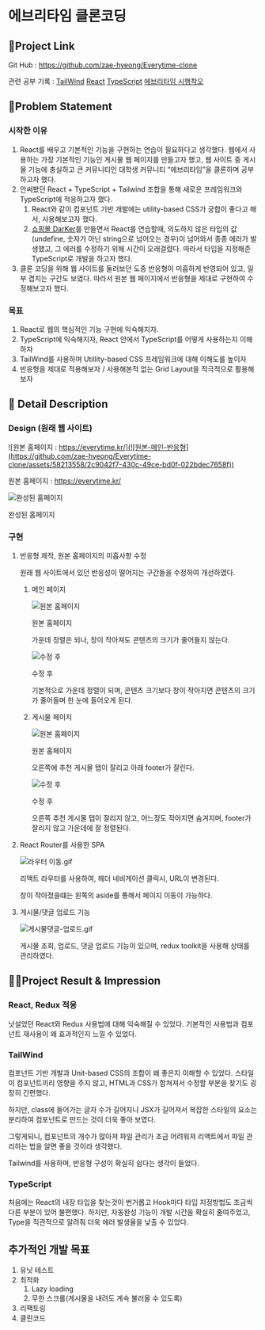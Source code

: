 # 에브리타임 클론코딩

## 🔗Project Link

Git Hub : https://github.com/zae-hyeong/Everytime-clone

관련 공부 기록 : [TailWind](https://www.notion.so/TailWind-c017e903c42c47e0b8d93840db279781?pvs=21) [React](https://www.notion.so/React-6c8a13f497ff4fd8a34e79c2fb9e4f00?pvs=21) [TypeScript](https://www.notion.so/TypeScript-8a56a0389e7246fba0606052d2e8e33f?pvs=21) [에브리타임 시행착오](https://www.notion.so/09a432843b64475dacaa745ab6bfe7f8?pvs=21) 

## 🤔Problem Statement

### 시작한 이유

1. React를 배우고 기본적인 기능을 구현하는 연습이 필요하다고 생각했다. 웹에서 사용하는 가장 기본적인 기능인 게시물 웹 페이지를 만들고자 했고, 웹 사이트 중 게시물 기능에 충실하고 큰 커뮤니티인 대학생 커뮤니티 “에브리타임”을 클론하며 공부하고자 했다.
2. 안써봤던 React + TypeScript + Tailwind 조합을 통해 새로운 프레임워크와 TypeScript에 적응하고자 했다.
    1. React와 같이 컴포넌트 기반 개발에는 utility-based CSS가 궁합이 좋다고 해서, 사용해보고자 했다.
    2. [쇼핑몰 DarKer](https://www.notion.so/DarKer-5116c652381e4a2aac8ce4eb25667587?pvs=21)를 만들면서 React를 연습할때, 의도하지 않은 타입의 값(undefine, 숫자가 아닌 string으로 넘어오는 경우)이 넘어와서 종종 에러가 발생했고, 그 에러를 수정하기 위해 시간이 오래걸렸다. 따라서 타입을 지정해준 TypeScript로 개발을 하고자 했다.
3. 클론 코딩을 위해 웹 사이트를 둘러보던 도중 반응형이 미흡하게 반영되어 있고, 일부 겹치는 구간도 보였다. 따라서 원본 웹 페이지에서 반응형을 제대로 구현하여 수정해보고자 했다.

### 목표

1. React로 웹의 핵심적인 기능 구현에 익숙해지자.
2. TypeScript에 익숙해지자, React 안에서 TypeScript를 어떻게 사용하는지 이해하자
3. TailWind를 사용하며 Utillity-based CSS 프레임워크에 대해 이해도를 높이자
4. 반응형을 제대로 적용해보자 / 사용해본적 없는 Grid Layout을 적극적으로 활용해보자

## 📖 Detail Description

### Design (원래 웹 사이트)

![원본 홈페이지 : https://everytime.kr/](![원본-메인-반응형](https://github.com/zae-hyeong/Everytime-clone/assets/58213558/2c9042f7-430c-49ce-bd0f-022bdec7658f))

원본 홈페이지 : https://everytime.kr/

![완성된 홈페이지](![수정-메인-반응형](https://github.com/zae-hyeong/Everytime-clone/assets/58213558/dbd9996f-eb98-4c8b-a273-8bbd52bcccbd))

완성된 홈페이지

### 구현

1. 반응형 제작, 원본 홈페이지의 미흡사항 수정
    
    원래 웹 사이트에서 있던 반응성이 떨어지는 구간들을 수정하여 개선하였다.
    
    1. 메인 페이지
        
        
        ![원본 홈페이지](![원본-게시물-반응형](https://github.com/zae-hyeong/Everytime-clone/assets/58213558/00b413c1-0d43-4223-b4a1-37ec7eb035bd))
        
        원본 홈페이지
        
        가운데 정렬은 되나, 창이 작아져도 콘텐츠의 크기가 줄어들지 않는다.
        
        ![수정 후](![수정-게시물-반응형](https://github.com/zae-hyeong/Everytime-clone/assets/58213558/76d73f07-f827-4510-aa70-a7383185a44d))
        
        수정 후
        
        기본적으로 가운데 정렬이 되며, 콘텐츠 크기보다 창이 작아지면 콘텐츠의 크기가 줄어들며 한 눈에 들어오게 된다.
        
    2. 게시물 페이지
        
        
        ![원본 홈페이지](https://prod-files-secure.s3.us-west-2.amazonaws.com/4f4a1d9d-f6a7-49f1-9179-d3c151d0ec0e/badbee61-e56f-4441-85ab-d9cfadb9323d/%EC%9B%90%EB%B3%B8-%EA%B2%8C%EC%8B%9C%EB%AC%BC-%EB%B0%98%EC%9D%91%ED%98%95.gif)
        
        원본 홈페이지
        
        오른쪽에 추천 게시물 탭이 잘리고 아래 footer가 잘린다.
        
        ![수정 후](https://prod-files-secure.s3.us-west-2.amazonaws.com/4f4a1d9d-f6a7-49f1-9179-d3c151d0ec0e/49633376-3d6b-4243-9fea-c2f15f737f6a/%EC%88%98%EC%A0%95-%EA%B2%8C%EC%8B%9C%EB%AC%BC-%EB%B0%98%EC%9D%91%ED%98%95.gif)
        
        수정 후
        
        오른쪽 추천 게시물 탭이 잘리지 않고, 어느정도 작아지면 숨겨지며, footer가 잘리지 않고 가운데에 잘 정렬된다.
        
2. React Router를 사용한 SPA
    
    ![라우터 이동.gif](https://prod-files-secure.s3.us-west-2.amazonaws.com/4f4a1d9d-f6a7-49f1-9179-d3c151d0ec0e/02d07816-dc62-4e80-ad5e-23db8ce3eefe/%EB%9D%BC%EC%9A%B0%ED%84%B0_%EC%9D%B4%EB%8F%99.gif)
    
    리액트 라우터를 사용하여, 헤더 네비게이션 클릭시, URL이 변경된다.
    
    창이 작아졌을떄는 왼쪽의 aside를 통해서 페이지 이동이 가능하다.
    
3. 게시물/댓글 업로드 기능
    
    ![게시물댓글-업로드.gif](https://prod-files-secure.s3.us-west-2.amazonaws.com/4f4a1d9d-f6a7-49f1-9179-d3c151d0ec0e/71dfdb31-6209-4687-94bb-8d8d09429ee2/%EA%B2%8C%EC%8B%9C%EB%AC%BC%EB%8C%93%EA%B8%80-%EC%97%85%EB%A1%9C%EB%93%9C.gif)
    
    게시물 조회, 업로드, 댓글 업로드 기능이 있으며, redux toolkit을 사용해 상태를 관리하였다.
    

## 🤷‍♂️Project Result & Impression

### React, Redux 적응

낫설었던 React와 Redux 사용법에 대해 익숙해질 수 있었다. 기본적인 사용법과 컴포넌트 재사용이 왜 효과적인지 느낄 수 있었다.

### TailWind

컴포넌트 기반 개발과 Unit-based CSS의 조합이 왜 좋은지 이해할 수 있었다. 스타일이 컴포넌트끼리 영향을 주지 않고, HTML과 CSS가 합쳐져서 수정할 부분을 찾기도 굉장히 간편했다.

하지만, class에 들어가는 글자 수가 길어지니 JSX가 길어져서 복잡한 스타일의 요소는 분리하여 컴포넌트로 만드는 것이 더욱 좋아 보였다. 

그렇게되니, 컴포넌트의 개수가 많아져 파일 관리가 조금 어려워져 리액트에서 파일 관리하는 법을 알면 좋을 것이라 생각했다.

Tailwind를 사용하며, 반응형 구성이 확실히 쉽다는 생각이 들었다.

### TypeScript

처음에는 React의 내장 타입을 찾는것이 번거롭고 Hook마다 타입 지정방법도 조금씩 다른 부분이 있어 불편했다. 하지만, 자동완성 기능이 개발 시간을 확실히 줄여주었고, Type을 직관적으로 알려줘 더욱 에러 발생율을 낮출 수 있었다.

## 추가적인 개발 목표

1. 유닛 테스트
2. 최적화
    1. Lazy loading
    2. 무한 스크롤(게시물을 내려도 계속 불러올 수 있도록)
3. 리팩토링
4. 클린코드